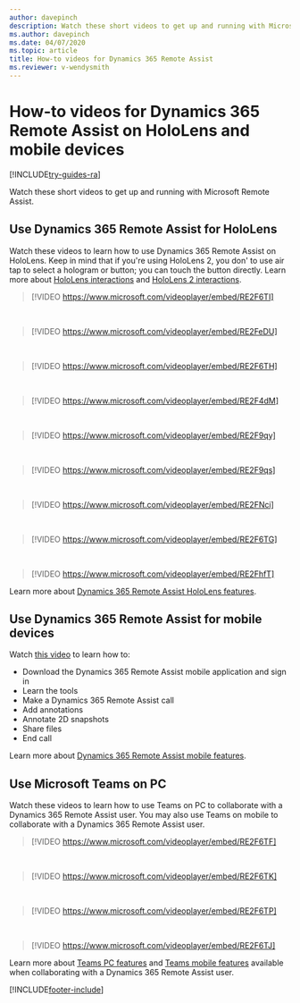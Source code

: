 ```yaml
---
author: davepinch
description: Watch these short videos to get up and running with Microsoft Dynamics 365 Remote Assist on HoloLens or a mobile device
ms.author: davepinch
ms.date: 04/07/2020
ms.topic: article
title: How-to videos for Dynamics 365 Remote Assist
ms.reviewer: v-wendysmith
---
```


# How-to videos for Dynamics 365 Remote Assist on HoloLens and mobile devices 

[!INCLUDE[try-guides-ra](../includes/try-guides-ra.md)]

Watch these short videos to get up and running with Microsoft Remote Assist. 

## Use Dynamics 365 Remote Assist for HoloLens

Watch these videos to learn how to use Dynamics 365 Remote Assist on HoloLens. Keep in mind that if you're using HoloLens 2, you don' to use air tap to select a hologram or button; you can touch the button directly. Learn more about [HoloLens interactions](/hololens/hololens1-basic-usage) and [HoloLens 2 interactions](/hololens/hololens2-basic-usage).  

> [!VIDEO https://www.microsoft.com/videoplayer/embed/RE2F6TI]
<br>

> [!VIDEO https://www.microsoft.com/videoplayer/embed/RE2FeDU]
<br>

> [!VIDEO https://www.microsoft.com/videoplayer/embed/RE2F6TH]
<br>

> [!VIDEO https://www.microsoft.com/videoplayer/embed/RE2F4dM]
<br>

> [!VIDEO https://www.microsoft.com/videoplayer/embed/RE2F9qy]
<br>

> [!VIDEO https://www.microsoft.com/videoplayer/embed/RE2F9qs]
<br>

> [!VIDEO https://www.microsoft.com/videoplayer/embed/RE2FNci]
<br>

> [!VIDEO https://www.microsoft.com/videoplayer/embed/RE2F6TG]
<br>

> [!VIDEO https://www.microsoft.com/videoplayer/embed/RE2FhfT]      

Learn more about [Dynamics 365 Remote Assist HoloLens features](overview-hololens.md).

## Use Dynamics 365 Remote Assist for mobile devices 

Watch [this video](https://youtu.be/DQJWsCDNpb4?list=PLE8_akGzEn_z_qRTst3OFZf1fC8VIao8F) to learn how to:

* Download the Dynamics 365 Remote Assist mobile application and sign in 
* Learn the tools
* Make a Dynamics 365 Remote Assist call
* Add annotations 
* Annotate 2D snapshots  
* Share files
* End call

Learn more about [Dynamics 365 Remote Assist mobile features](mobile-app/remote-assist-mobile-overview.md).

## Use Microsoft Teams on PC 

Watch these videos to learn how to use Teams on PC to collaborate with a Dynamics 365 Remote Assist user. You may also use Teams on mobile to collaborate with a Dynamics 365 Remote Assist user. 

> [!VIDEO https://www.microsoft.com/videoplayer/embed/RE2F6TF]
<br>

> [!VIDEO https://www.microsoft.com/videoplayer/embed/RE2F6TK]
<br> 

> [!VIDEO https://www.microsoft.com/videoplayer/embed/RE2F6TP]
<br>

> [!VIDEO https://www.microsoft.com/videoplayer/embed/RE2F6TJ]   

Learn more about [Teams PC features](teams-pc-all.md) and [Teams mobile features](teams-mobile-all.md) available when collaborating with a Dynamics 365 Remote Assist user. 


[!INCLUDE[footer-include](../includes/footer-banner.md)]
